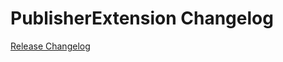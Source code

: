 # PublisherExtension Changelog

[Release Changelog](https://github.com/spryker/publisher-extension/releases)
